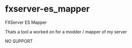 # fxserver-es_mapper
FXServer ES Mapper

Thats a tool a worked on for a modder / mapper of my server

NO SUPPORT
